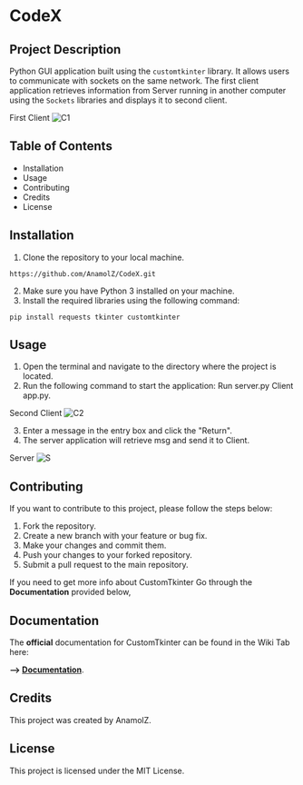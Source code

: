# CodeX

## Project Description

Python GUI application built using the `customtkinter` library. It allows users to communicate with sockets on the same network. The first client application retrieves information from Server running in another computer using the `Sockets` libraries and displays it to second client.

First Client
![C1](https://user-images.githubusercontent.com/97016425/226158472-1bf53789-57b5-4321-8917-1a546389e4fe.png)

## Table of Contents

- Installation
- Usage
- Contributing
- Credits
- License

## Installation

1. Clone the repository to your local machine.
```
https://github.com/AnamolZ/CodeX.git
```
2. Make sure you have Python 3 installed on your machine.
3. Install the required libraries using the following command:
```
pip install requests tkinter customtkinter
```
## Usage

1. Open the terminal and navigate to the directory where the project is located.
2. Run the following command to start the application:
Run server.py
Client app.py.

Second Client
![C2](https://user-images.githubusercontent.com/97016425/226158477-a4270ad7-3516-48b2-be8d-ec6819ab7865.png)

3. Enter a message in the entry box and click the "Return".
4. The server application will retrieve msg and send it to Client.

Server
![S](https://user-images.githubusercontent.com/97016425/226158554-d82779ee-6954-4575-89b3-923e1da588cb.png)

## Contributing

If you want to contribute to this project, please follow the steps below:

1. Fork the repository.
2. Create a new branch with your feature or bug fix.
3. Make your changes and commit them.
4. Push your changes to your forked repository.
5. Submit a pull request to the main repository.

If you need to get more info about CustomTkinter Go through the **Documentation** provided below,

## Documentation

The **official** documentation for CustomTkinter can be found in the Wiki Tab here:

**--> [Documentation](https://github.com/TomSchimansky/CustomTkinter/wiki)**.

## Credits

This project was created by AnamolZ.

## License

This project is licensed under the MIT License.
